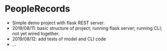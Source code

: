 # PeopleRecords

* Simple demo project with flask REST server.
* 2019/08/11: basic structure of project; running flask server; running CLI; not yet wired together.
* 2019/08/12: add tests of model and CLI code
* …
